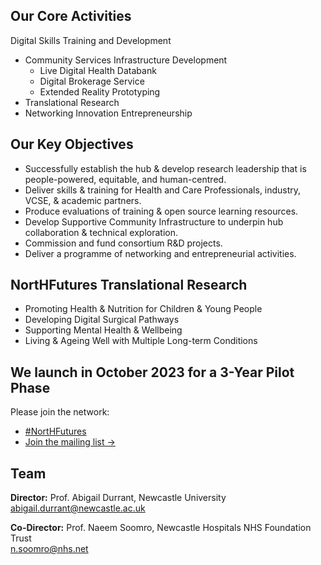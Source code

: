 ## Our Core Activities

Digital Skills Training and Development

- Community Services Infrastructure Development
  - Live Digital Health Databank
  - Digital Brokerage Service
  - Extended Reality Prototyping
- Translational Research
- Networking Innovation Entrepreneurship

## Our Key Objectives

- Successfully establish the hub & develop research leadership that is people-powered, equitable, and human-centred.
- Deliver skills & training for Health and Care Professionals, industry, VCSE, & academic partners.
- Produce evaluations of training & open source learning resources.
- Develop Supportive Community Infrastructure to underpin hub collaboration & technical exploration.
- Commission and fund consortium R&D projects.
- Deliver a programme of networking and entrepreneurial activities.

## NortHFutures Translational Research

- Promoting Health & Nutrition for Children & Young People
- Developing Digital Surgical Pathways
- Supporting Mental Health & Wellbeing
- Living & Ageing Well with Multiple Long-term Conditions

## We launch in October 2023 for a 3-Year Pilot Phase

Please join the network:

- [#NortHFutures](https://twitter.com/search?q=%23NortHFutures&src=typeahead_click)
- [Join the mailing list →](https://forms.office.com/e/0djkzsL44a)

## Team

**Director:** Prof. Abigail Durrant, Newcastle University
<br />
[abigail.durrant@newcastle.ac.uk](mailto:abigail.durrant@newcastle.ac.uk)

**Co-Director:** Prof. Naeem Soomro, Newcastle Hospitals NHS Foundation
Trust
<br />
[n.soomro@nhs.net](mailto:n.soomro@nhs.net)
